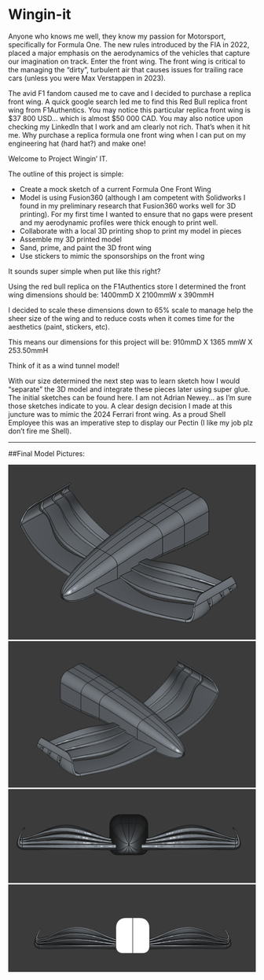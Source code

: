 # Wingin-it

Anyone who knows me well, they know my passion for Motorsport, specifically for Formula One. The new rules introduced by the FIA in 2022, placed a major emphasis on the aerodynamics of the vehicles that capture our imagination on track. Enter the front wing. The front wing is critical to the managing the “dirty”, turbulent air that causes issues for trailing race cars (unless you were Max Verstappen in 2023). 

The avid F1 fandom caused me to cave and I decided to purchase a replica front wing. A quick google search led me to find this Red Bull replica front wing from F1Authentics. You may notice this particular replica front wing is $37 800 USD… which is almost $50 000 CAD. You may also notice upon checking my LinkedIn that I work and am clearly not rich. That’s when it hit me. Why purchase a replica formula one front wing when I can put on my engineering hat (hard hat?) and make one!

Welcome to Project Wingin’ IT.

The outline of this project is simple: 
- Create a mock sketch of a current Formula One Front Wing
- Model is using Fusion360 (although I am competent with Solidworks I found in my preliminary research that Fusion360 works well for 3D printing). For my first time I wanted to ensure that no gaps were present and my aerodynamic profiles were thick enough to print well.
- Collaborate with a local 3D printing shop to print my model in pieces
- Assemble my 3D printed model
- Sand, prime, and paint the 3D front wing
- Use stickers to mimic the sponsorships on the front wing

It sounds super simple when put like this right?

Using the red bull replica on the F1Authentics store I determined the front wing dimensions should be: 1400mmD X 2100mmW x 390mmH

I decided to scale these dimensions down to 65% scale to manage help the sheer size of the wing and to reduce costs when it comes time for the aesthetics (paint, stickers, etc).

This means our dimensions for this project will be: 910mmD X 1365 mmW X 253.50mmH 

Think of it as a wind tunnel model!

With our size determined the next step was to learn sketch how I would “separate” the 3D model and integrate these pieces later using super glue. The initial sketches can be found here. I am not Adrian Newey… as I’m sure those sketches indicate to you. A clear design decision I made at this juncture was to mimic the 2024 Ferrari front wing. As a proud Shell Employee this was an imperative step to display our Pectin (I like my job plz don’t fire me Shell).

---
##Final Model Pictures: 

![Front Wing Design](Final_Render_Pictures/1-Front_Right_Top_Down.png)
![Front Wing Design](Final_Render_Pictures/2-Front_Left_Top_Down.png)
![Front Wing Design](Final_Render_Pictures/3-Front_View.png)
![Front Wing Design](Final_Render_Pictures/4-Back_View.png)

